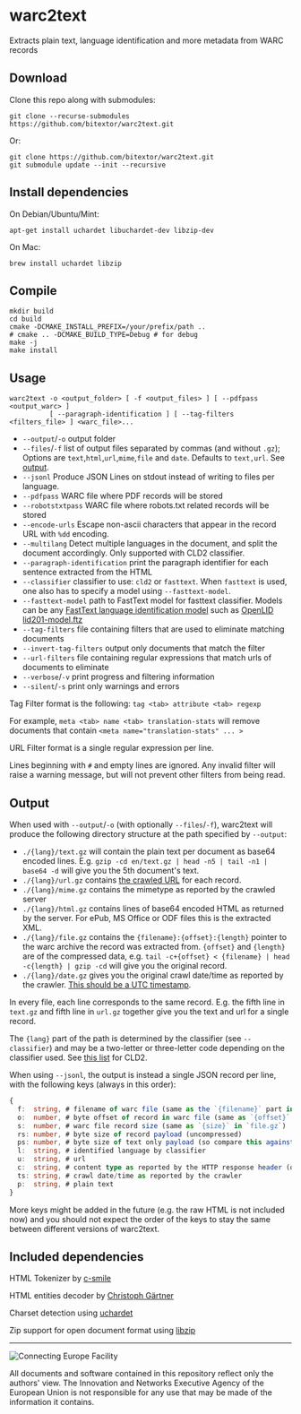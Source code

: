 # warc2text

Extracts plain text, language identification and more metadata from WARC records

## Download

Clone this repo along with submodules:

```
git clone --recurse-submodules https://github.com/bitextor/warc2text.git
```

Or:

```
git clone https://github.com/bitextor/warc2text.git
git submodule update --init --recursive
```

## Install dependencies

On Debian/Ubuntu/Mint:

```
apt-get install uchardet libuchardet-dev libzip-dev
```

On Mac:

```
brew install uchardet libzip
```

## Compile

```
mkdir build
cd build
cmake -DCMAKE_INSTALL_PREFIX=/your/prefix/path ..
# cmake .. -DCMAKE_BUILD_TYPE=Debug # for debug
make -j
make install
```

## Usage

```
warc2text -o <output_folder> [ -f <output_files> ] [ --pdfpass <output_warc> ]
          [ --paragraph-identification ] [ --tag-filters <filters_file> ] <warc_file>...
```

* `--output`/`-o` output folder
* `--files`/`-f` list of output files separated by commas (and without `.gz`); Options are `text`,`html`,`url`,`mime`,`file` and `date`. Defaults to `text,url`. See [output](#output).
* `--jsonl` Produce JSON Lines on stdout instead of writing to files per language.
* `--pdfpass` WARC file where PDF records will be stored
* `--robotstxtpass` WARC file where robots.txt related records will be stored
* `--encode-urls` Escape non-ascii characters that appear in the record URL with `%dd` encoding.
* `--multilang` Detect multiple languages in the document, and split the document accordingly. Only supported with CLD2 classifier.
* `--paragraph-identification` print the paragraph identifier for each sentence extracted from the HTML
* `--classifier` classifier to use: `cld2` or `fasttext`. When `fasttext` is used, one also has to specify a model using `--fasttext-model`.
* `--fasttext-model` path to FastText model for fasttext classifier. Models can be any [FastText language identification model](https://fasttext.cc/docs/en/language-identification.html) such as [OpenLID lid201-model.ftz](https://github.com/laurieburchell/open-lid-dataset#quantised-model)
* `--tag-filters` file containing filters that are used to eliminate matching documents
* `--invert-tag-filters` output only documents that match the filter
* `--url-filters` file containing regular expressions that match urls of documents to eliminate
* `--verbose`/`-v` print progress and filtering information
* `--silent`/`-s` print only warnings and errors

Tag Filter format is the following: `tag <tab> attribute <tab> regexp`
  
For example, `meta <tab> name <tab> translation-stats` will remove documents that contain `<meta name="translation-stats" ... >`

URL Filter format is a single regular expression per line.

Lines beginning with `#` and empty lines are ignored. Any invalid filter will raise a warning message, but will not prevent other filters from being read.


## Output

When used with `--output`/`-o` (with optionally `--files`/`-f`), warc2text will
produce the following directory structure at the path specified by `--output`:

- `./{lang}/text.gz` will contain the plain text per document as base64 encoded lines. E.g. `gzip -cd en/text.gz | head -n5 | tail -n1 | base64 -d` will give you the 5th document's text.
- `./{lang}/url.gz` contains [the crawled URL](https://iipc.github.io/warc-specifications/specifications/warc-format/warc-1.1/#warc-target-uri) for each record.
- `./{lang}/mime.gz` contains the mimetype as reported by the crawled server
- `./{lang}/html.gz` contains lines of base64 encoded HTML as returned by the server. For ePub, MS Office or ODF files this is the extracted XML.
- `./{lang}/file.gz` contains the `{filename}:{offset}:{length}` pointer to the warc archive the record was extracted from. `{offset}` and `{length}` are of the compressed data, e.g. `tail -c+{offset} < {filename} | head -c{length} | gzip -cd` will give you the original record.
- `./{lang}/date.gz` gives you the original crawl date/time as reported by the crawler. [This should be a UTC timestamp](https://iipc.github.io/warc-specifications/specifications/warc-format/warc-1.1/#warc-date-mandatory).

In every file, each line corresponds to the same record. E.g. the fifth line in `text.gz` and fifth line in `url.gz` together give you the text and url for a single record.

The `{lang}` part of the path is determined by the classifier (see `--classifier`) and may be a two-letter or three-letter code depending on the classifier used. See [this list](https://github.com/CLD2Owners/cld2/blob/b56fa78a2fe44ac2851bae5bf4f4693a0644da7b/internal/generated_language.cc#L647-L1262) for CLD2.

When using `--jsonl`, the output is instead a single JSON record per line, with the following keys (always in this order):

```ts
{
  f:  string, # filename of warc file (same as the `{filename}` part in `file.gz`)
  o:  number, # byte offset of record in warc file (same as `{offset}` in `file.gz`)
  s:  number, # warc file record size (same as `{size}` in `file.gz`)
  rs: number, # byte size of record payload (uncompressed)
  ps: number, # byte size of text only payload (so compare this against `rs` and you should get amount of HTML removed)
  l:  string, # identified language by classifier
  u:  string, # url
  c:  string, # content type as reported by the HTTP response header (or warc record header if that isn't present)
  ts: string, # crawl date/time as reported by the crawler
  p:  string, # plain text
}
```

More keys might be added in the future (e.g. the raw HTML is not included now) and you should not expect the order of the keys to stay the same between different versions of warc2text.


## Included dependencies

HTML Tokenizer by [c-smile](https://www.codeproject.com/Articles/14076/Fast-and-Compact-HTML-XML-Scanner-Tokenizer)

HTML entities decoder by [Christoph Gärtner](https://bitbucket.org/cggaertner/cstuff/src/master/entities.c)

Charset detection using [uchardet](https://www.freedesktop.org/wiki/Software/uchardet/)

Zip support for open document format using [libzip](https://libzip.org)

___

![Connecting Europe Facility](https://www.paracrawl.eu/images/logo_en_cef273x39.png)

All documents and software contained in this repository reflect only the authors' view. The Innovation and Networks Executive Agency of the European Union is not responsible for any use that may be made of the information it contains.
